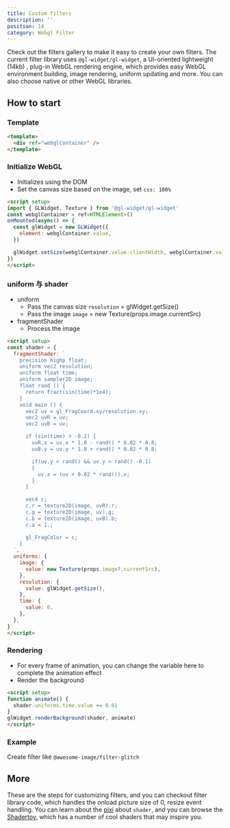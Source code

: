 ```yaml
---
title: Custom filters
description: ''
position: 14
category: Webgl Filter
---
```


Check out the filters gallery to make it easy to create your own filters. The current filter library uses `@gl-widget/gl-widget`, a UI-oriented lightweight (14kb) , plug-in WebGL rendering engine, which provides easy WebGL environment building, image rendering, uniform updating and more. You can also choose native or other WebGL libraries.


## How to start
### Template
```html
<template>
  <div ref="webglContainer" />
</template>
```

### Initialize WebGL
- Initializes using the DOM
- Set the canvas size based on the image, set `css: 100%`

```html
<script setup>
import { GLWidget, Texture } from '@gl-widget/gl-widget'
const webglContainer = ref<HTMLElement>()
onMounted(async() => {
  const glWidget = new GLWidget({
    element: webglContainer.value,
  })

  glWidget.setSize(webglContainer.value.clientWidth, webglContainer.value.clientWidth / props.image.naturalWidth * props.image.naturalHeight, { width: '100%' })
})
</script>
```

### uniform 与 shader
- uniform
  - Pass the canvas size `resolution` = glWidget.getSize()
  - Pass the image `image` = new Texture(props.image.currentSrc)
- fragmentShader
  - Process the image
```html
<script setup>
const shader = {
  fragmentShader: `
    precision highp float;
    uniform vec2 resolution;
    uniform float time;
    uniform sampler2D image;
    float rand () {
      return fract(sin(time)*1e4);
    }
    void main () {
      vec2 uv = gl_FragCoord.xy/resolution.xy;
      vec2 uvR = uv;
      vec2 uvB = uv;

      if (sin(time) > -0.2) {
        uvR.x = uv.x * 1.0 - rand() * 0.02 * 0.8;
        uvB.y = uv.y * 1.0 + rand() * 0.02 * 0.8;

        if(uv.y < rand() && uv.y > rand() -0.1)
        {
          uv.x = (uv + 0.02 * rand()).x;
        }
      }

      vec4 c;
      c.r = texture2D(image, uvR).r;
      c.g = texture2D(image, uv).g;
      c.b = texture2D(image, uvB).b;
      c.a = 1.;

      gl_FragColor = c;
    }
  `,
  uniforms: {
    image: {
      value: new Texture(props.image?.currentSrc),
    },
    resolution: {
      value: glWidget.getSize(),
    },
    time: {
      value: 0,
    },
  },
}
</script>
```
### Rendering
- For every frame of animation, you can change the variable here to complete the animation effect
- Render the background
```html
<script setup>
function animate() {
  shader.uniforms.time.value += 0.01
}
glWidget.renderBackground(shader, animate)
</script>
```
### Example

Create filter like `@awesome-image/filter-glitch`

<code-sandbox :src="'https://codesandbox.io/embed/image-filter-custom-vdw5ih?fontsize=14&hidenavigation=1&theme=dark'"></code-sandbox>


## More
These are the steps for customizing filters, and you can checkout filter library code, which handles the onload picture size of 0, resize event handling. You can learn about the [pixi](https://github.com/pixijs/filters) about `shader`, and you can browse the [Shadertoy](https://www.shadertoy.com), which has a number of cool shaders that may inspire you.